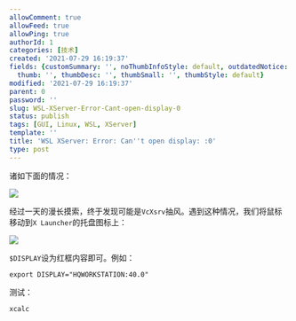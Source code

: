```yaml
---
allowComment: true
allowFeed: true
allowPing: true
authorId: 1
categories: [技术]
created: '2021-07-29 16:19:37'
fields: {customSummary: '', noThumbInfoStyle: default, outdatedNotice: 'no', reprint: standard,
  thumb: '', thumbDesc: '', thumbSmall: '', thumbStyle: default}
modified: '2021-07-29 16:19:37'
parent: 0
password: ''
slug: WSL-XServer-Error-Cant-open-display-0
status: publish
tags: [GUI, Linux, WSL, XServer]
template: ''
title: 'WSL XServer: Error: Can''t open display: :0'
type: post
---
```


诸如下面的情况：

![](https://cdn.jsdelivr.net/gh/JeffersonQin/blog-asset@latest/usr/picgo/522e30f0b33e017a6b0802f3fcc17fa.png)

经过一天的漫长摸索，终于发现可能是`VcXsrv`抽风。遇到这种情况，我们将鼠标移动到`X Launcher`的托盘图标上：

![](https://cdn.jsdelivr.net/gh/JeffersonQin/blog-asset@latest/usr/picgo/20210729162129.png)

`$DISPLAY`设为红框内容即可。例如：

```
export DISPLAY="HQWORKSTATION:40.0"
```

测试：

```
xcalc
```
